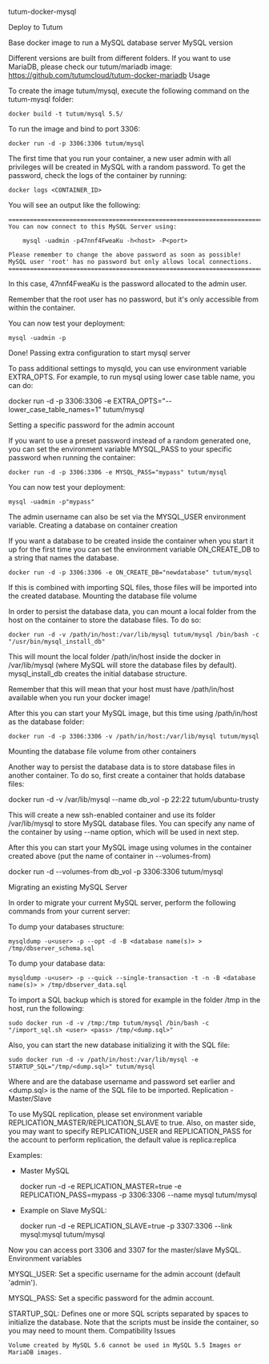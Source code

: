 tutum-docker-mysql

Deploy to Tutum

Base docker image to run a MySQL database server
MySQL version

Different versions are built from different folders. If you want to use MariaDB, please check our tutum/mariadb image: https://github.com/tutumcloud/tutum-docker-mariadb
Usage

To create the image tutum/mysql, execute the following command on the tutum-mysql folder:

    docker build -t tutum/mysql 5.5/

To run the image and bind to port 3306:

    docker run -d -p 3306:3306 tutum/mysql

The first time that you run your container, a new user admin with all privileges will be created in MySQL with a random password. To get the password, check the logs of the container by running:

    docker logs <CONTAINER_ID>

You will see an output like the following:

    ========================================================================
    You can now connect to this MySQL Server using:

        mysql -uadmin -p47nnf4FweaKu -h<host> -P<port>

    Please remember to change the above password as soon as possible!
    MySQL user 'root' has no password but only allows local connections.
    ========================================================================

In this case, 47nnf4FweaKu is the password allocated to the admin user.

Remember that the root user has no password, but it's only accessible from within the container.

You can now test your deployment:

    mysql -uadmin -p

Done!
Passing extra configuration to start mysql server

To pass additional settings to mysqld, you can use environment variable EXTRA_OPTS. For example, to run mysql using lower case table name, you can do:

docker run -d -p 3306:3306 -e EXTRA_OPTS="--lower_case_table_names=1" tutum/mysql

Setting a specific password for the admin account

If you want to use a preset password instead of a random generated one, you can set the environment variable MYSQL_PASS to your specific password when running the container:

    docker run -d -p 3306:3306 -e MYSQL_PASS="mypass" tutum/mysql

You can now test your deployment:

    mysql -uadmin -p"mypass"

The admin username can also be set via the MYSQL_USER environment variable.
Creating a database on container creation

If you want a database to be created inside the container when you start it up for the first time you can set the environment variable ON_CREATE_DB to a string that names the database.

    docker run -d -p 3306:3306 -e ON_CREATE_DB="newdatabase" tutum/mysql

If this is combined with importing SQL files, those files will be imported into the created database.
Mounting the database file volume

In order to persist the database data, you can mount a local folder from the host on the container to store the database files. To do so:

    docker run -d -v /path/in/host:/var/lib/mysql tutum/mysql /bin/bash -c "/usr/bin/mysql_install_db"

This will mount the local folder /path/in/host inside the docker in /var/lib/mysql (where MySQL will store the database files by default). mysql_install_db creates the initial database structure.

Remember that this will mean that your host must have /path/in/host available when you run your docker image!

After this you can start your MySQL image, but this time using /path/in/host as the database folder:

    docker run -d -p 3306:3306 -v /path/in/host:/var/lib/mysql tutum/mysql

Mounting the database file volume from other containers

Another way to persist the database data is to store database files in another container. To do so, first create a container that holds database files:

docker run -d -v /var/lib/mysql --name db_vol -p 22:22 tutum/ubuntu-trusty

This will create a new ssh-enabled container and use its folder /var/lib/mysql to store MySQL database files. You can specify any name of the container by using --name option, which will be used in next step.

After this you can start your MySQL image using volumes in the container created above (put the name of container in --volumes-from)

docker run -d --volumes-from db_vol -p 3306:3306 tutum/mysql

Migrating an existing MySQL Server

In order to migrate your current MySQL server, perform the following commands from your current server:

To dump your databases structure:

    mysqldump -u<user> -p --opt -d -B <database name(s)> > /tmp/dbserver_schema.sql

To dump your database data:

    mysqldump -u<user> -p --quick --single-transaction -t -n -B <database name(s)> > /tmp/dbserver_data.sql

To import a SQL backup which is stored for example in the folder /tmp in the host, run the following:

    sudo docker run -d -v /tmp:/tmp tutum/mysql /bin/bash -c "/import_sql.sh <user> <pass> /tmp/<dump.sql>"

Also, you can start the new database initializing it with the SQL file:

    sudo docker run -d -v /path/in/host:/var/lib/mysql -e STARTUP_SQL="/tmp/<dump.sql>" tutum/mysql

Where <user> and <pass> are the database username and password set earlier and <dump.sql> is the name of the SQL file to be imported.
Replication - Master/Slave

To use MySQL replication, please set environment variable REPLICATION_MASTER/REPLICATION_SLAVE to true. Also, on master side, you may want to specify REPLICATION_USER and REPLICATION_PASS for the account to perform replication, the default value is replica:replica

Examples:
- Master MySQL

    docker run -d -e REPLICATION_MASTER=true -e REPLICATION_PASS=mypass -p 3306:3306 --name mysql tutum/mysql

- Example on Slave MySQL:

    docker run -d -e REPLICATION_SLAVE=true -p 3307:3306 --link mysql:mysql tutum/mysql

Now you can access port 3306 and 3307 for the master/slave MySQL.
Environment variables

MYSQL_USER: Set a specific username for the admin account (default 'admin').

MYSQL_PASS: Set a specific password for the admin account.

STARTUP_SQL: Defines one or more SQL scripts separated by spaces to initialize the database. Note that the scripts must be inside the container, so you may need to mount them.
Compatibility Issues

    Volume created by MySQL 5.6 cannot be used in MySQL 5.5 Images or MariaDB images.
